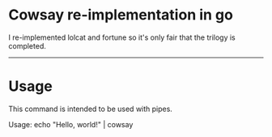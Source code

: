 # Cowsay re-implementation in go

I re-implemented lolcat and fortune so it's only fair that the trilogy is completed.

---

# Usage

This command is intended to be used with pipes.

Usage: echo "Hello, world!" | cowsay
